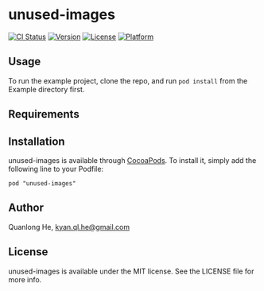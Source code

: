 # unused-images

[![CI Status](http://img.shields.io/travis/cybertk/unused-images.svg?style=flat)](https://travis-ci.org/cybertk/unused-images)
[![Version](https://img.shields.io/cocoapods/v/unused-images.svg?style=flat)](http://cocoadocs.org/docsets/unused-images)
[![License](https://img.shields.io/cocoapods/l/unused-images.svg?style=flat)](http://cocoadocs.org/docsets/unused-images)
[![Platform](https://img.shields.io/cocoapods/p/unused-images.svg?style=flat)](http://cocoadocs.org/docsets/unused-images)

## Usage

To run the example project, clone the repo, and run `pod install` from the Example directory first.

## Requirements

## Installation

unused-images is available through [CocoaPods](http://cocoapods.org). To install
it, simply add the following line to your Podfile:

    pod "unused-images"

## Author

Quanlong He, kyan.ql.he@gmail.com

## License

unused-images is available under the MIT license. See the LICENSE file for more info.

